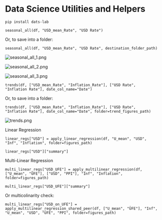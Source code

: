 # Data Science Utilities and Helpers

```
pip install dats-lab
```

```
seasonal_all(df, "USD_mean_Rate", "USD Rate")
```
Or, to save into a folder:
```
seasonal_all(df, "USD_mean_Rate", "USD Rate", destination_folder_path)
```

![seasonal_all_1.png](./images/seasonal_all_1.png)

![seasonal_all_2.png](./images/seasonal_all_2.png)

![seasonal_all_3.png](./images/seasonal_all_3.png)

```
trends(df, ["USD_mean_Rate", "Inflation_Rate"], ["USD Rate", "Inflation Rate"], date_col_name="Date")
``` 
Or, to save into a folder:
```
trends(df, ["USD_mean_Rate", "Inflation_Rate"], ["USD Rate", "Inflation Rate"], date_col_name="Date", folder=trend_figures_path)
```

![trends.png](./images/trends.png)

Linear Regression
```
linear_regs["USD"] = apply_linear_regression(df, "U_mean", "USD", "Inf", "Inflation", folder=figures_path)
```
```
linear_regs["USD"]["summary"]
```

Multi-Linear Regression
```
multi_linear_regs["USD_UFE"] = apply_multilinear_regression(df, ["U_mean", "ÜFE"], ["USD", "PPI"], "Inf", "Inflation", folder=figures_path)
```
```
multi_linear_regs["USD_UFE"]["summary"]
```

Or multicolinarity check:
```
multi_linear_regs["USD_on_UFE"] = apply_multilinear_regression_shared_peer(df, ["U_mean", "ÜFE"], "Inf", "U_mean", "USD", "ÜFE", "PPI", folder=figures_path)
```
